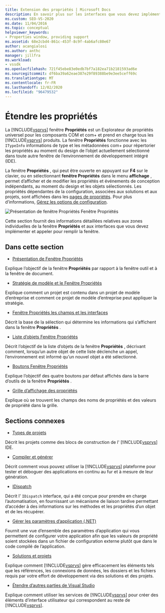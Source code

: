 ```yaml
---
title: Extension des propriétés | Microsoft Docs
description: En savoir plus sur les interfaces que vous devez implémenter et appeler pour étendre la liste de propriétés dans Visual Studio Fenêtre Propriétés.
ms.custom: SEO-VS-2020
ms.date: 11/04/2016
ms.topic: conceptual
helpviewer_keywords:
- Properties window, providing support
ms.assetid: 68e2cbd4-861c-453f-8c9f-4ab6afc80e67
author: acangialosi
ms.author: anthc
manager: jillfra
ms.workload:
- vssdk
ms.openlocfilehash: 721f45ebe83e0edb7bf7a182ea71b2181593ad6e
ms.sourcegitcommit: df6ba39a62eae387e29f89388be9e3ee5ceff69c
ms.translationtype: MT
ms.contentlocale: fr-FR
ms.lasthandoff: 12/02/2020
ms.locfileid: "96479532"
---
```

# <a name="extend-properties"></a>Étendre les propriétés
La [!INCLUDE[vsprvs](../../code-quality/includes/vsprvs_md.md)] fenêtre **Propriétés** est un Explorateur de propriétés universel pour les composants COM et com+ et prend en charge tous les [!INCLUDE[vsprvs](../../code-quality/includes/vsprvs_md.md)] produits. La fenêtre **Propriétés** fonctionne avec les `ITypeInfo` informations de type et les métadonnées com+ pour répertorier les propriétés au moment du design de l’objet actuellement sélectionné dans toute autre fenêtre de l’environnement de développement intégré (IDE).

 La fenêtre **Propriétés** , qui peut être ouverte en appuyant sur **F4** sur le clavier, ou en sélectionnant **fenêtre Propriétés** dans le menu **affichage** , permet d’afficher et de modifier les propriétés et événements de conception indépendants, au moment du design et les objets sélectionnés. Les propriétés dépendantes de la configuration, associées aux solutions et aux projets, sont affichées dans les [pages de propriétés](../../extensibility/internals/property-pages.md). Pour plus d’informations, [Gérez les options de configuration](../../extensibility/internals/managing-configuration-options.md).

 ![Présentation de fenêtre Propriétés](../../extensibility/internals/media/vspropertieswindow.png "vsPropertiesWindow") Fenêtre Propriétés

 Cette section fournit des informations détaillées relatives aux zones individuelles de la fenêtre **Propriétés** et aux interfaces que vous devez implémenter et appeler pour remplir la fenêtre.

## <a name="in-this-section"></a>Dans cette section
- [Présentation de Fenêtre Propriétés](../../extensibility/internals/properties-window-overview.md)

 Explique l’objectif de la fenêtre **Propriétés** par rapport à la fenêtre outil et à la fenêtre de document.

- [Stratégie de modèle et le Fenêtre Propriétés](../../extensibility/internals/template-policy-and-the-properties-window.md)

 Explique comment un projet est contenu dans un projet de modèle d’entreprise et comment ce projet de modèle d’entreprise peut appliquer la stratégie.

- [Fenêtre Propriétés les champs et les interfaces](../../extensibility/internals/properties-window-fields-and-interfaces.md)

 Décrit la base de la sélection qui détermine les informations qui s’affichent dans la fenêtre **Propriétés** .

- [Liste d’objets Fenêtre Propriétés](../../extensibility/internals/properties-window-object-list.md)

 Décrit l’objectif de la liste d’objets de la fenêtre **Propriétés** , décrivant comment, lorsqu’un autre objet de cette liste déclenche un appel, l’environnement est informé qu’un nouvel objet a été sélectionné.

- [Boutons Fenêtre Propriétés](../../extensibility/internals/properties-window-buttons.md)

 Explique l’objectif des quatre boutons par défaut affichés dans la barre d’outils de la fenêtre **Propriétés** .

- [Grille d’affichage des propriétés](../../extensibility/internals/properties-display-grid.md)

 Explique où se trouvent les champs des noms de propriétés et des valeurs de propriété dans la grille.

## <a name="related-sections"></a>Sections connexes
- [Types de projets](../../extensibility/internals/project-types.md)

 Décrit les projets comme des blocs de construction de l' [!INCLUDE[vsprvs](../../code-quality/includes/vsprvs_md.md)] IDE.

- [Compiler et générer](../../ide/compiling-and-building-in-visual-studio.md)

 Décrit comment vous pouvez utiliser la [!INCLUDE[vsprvs](../../code-quality/includes/vsprvs_md.md)] plateforme pour tester et déboguer des applications en continu au fur et à mesure de leur génération.

- [IDispatch](/previous-versions/windows/desktop/api/oaidl/nn-oaidl-idispatch)

 Décrit l' `IDispatch` interface, qui a été conçue pour prendre en charge l’automatisation, en fournissant un mécanisme de liaison tardive permettant d’accéder à des informations sur les méthodes et les propriétés d’un objet et de les récupérer.

- [Gérer les paramètres d’application (.NET)](../../ide/managing-application-settings-dotnet.md)

 Fournit une vue d’ensemble des paramètres d’application qui vous permettent de configurer votre application afin que les valeurs de propriété soient stockées dans un fichier de configuration externe plutôt que dans le code compilé de l’application.

- [Solutions et projets](../../ide/solutions-and-projects-in-visual-studio.md)

 Explique comment [!INCLUDE[vsprvs](../../code-quality/includes/vsprvs_md.md)] gère efficacement les éléments tels que les références, les connexions de données, les dossiers et les fichiers requis par votre effort de développement via des solutions et des projets.

- [Étendre d’autres parties de Visual Studio](../../extensibility/extending-other-parts-of-visual-studio.md)

 Explique comment utiliser les services de [!INCLUDE[vsprvs](../../code-quality/includes/vsprvs_md.md)] pour créer des éléments d’interface utilisateur qui correspondent au reste de [!INCLUDE[vsprvs](../../code-quality/includes/vsprvs_md.md)].
